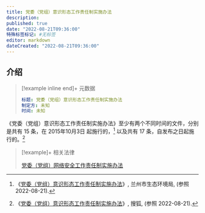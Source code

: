 ```yaml
---
title: 党委（党组）意识形态工作责任制实施办法
description:
published: true
date: "2022-08-21T09:36:00"
特殊标签标记: #无标签
editor: markdown
dateCreated: "2022-08-21T09:36:00"
---
```


## 介绍

> [!example inline end]+ 元数据
>
> ```YAML
> 标题: 党委（党组）意识形态工作责任制实施办法
> 制定方: 未知
> 时间: 未知
> ```

《党委（党组）意识形态工作责任制实施办法》至少有两个不同时间的文件，分别是共有 15 条，在 2015年10月3日 起施行的，[^z3MzW] 以及共有 17 条，自发布之日起施行的。[^6854]

[^z3MzW]: 《[党委（党组）意识形态工作责任制实施办法](https://archive.ph/z3MzW)》, 兰州市生态环境局, (参照 2022-08-21).

[^6854]: 《[党委（党组）意识形态工作责任制实施办法](https://web.archive.org/web/20220821010139/https://www.sohu.com/a/496995408_121106854)》, 搜狐, (参照 2022-08-21).

> [!example]+ 相关法律
>
> [党委（党组）网络安全工作责任制实施办法](/rule/尚不明确/党委（党组）网络安全工作责任制实施办法.md)
